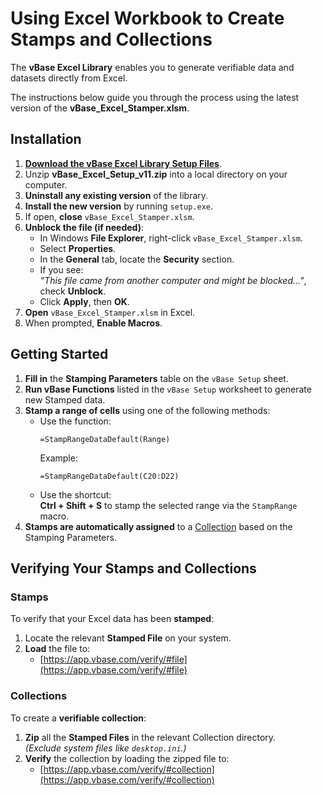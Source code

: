 # Using Excel Workbook to Create Stamps and Collections

The **vBase Excel Library** enables you to generate verifiable data and datasets directly from Excel.

The instructions below guide you through the process using the latest version of the **vBase_Excel_Stamper.xlsm**.



## Installation

1. **[Download the vBase Excel Library Setup Files](vBase_Excel_Setup_v11.zip)**.
2. Unzip **vBase_Excel_Setup_v11.zip** into a local directory on your computer.
3. **Uninstall any existing version** of the library.
4. **Install the new version** by running `setup.exe`.
5. If open, **close** `vBase_Excel_Stamper.xlsm`.
6. **Unblock the file (if needed)**:
    - In Windows **File Explorer**, right-click `vBase_Excel_Stamper.xlsm`.
    - Select **Properties**.
    - In the **General** tab, locate the **Security** section.
    - If you see:  
      *"This file came from another computer and might be blocked..."*, check **Unblock**.
    - Click **Apply**, then **OK**.
7. **Open** `vBase_Excel_Stamper.xlsm` in Excel.
8. When prompted, **Enable Macros**.



## Getting Started

1. **Fill in** the **Stamping Parameters** table on the `vBase Setup` sheet.
2. **Run vBase Functions** listed in the `vBase Setup` worksheet to generate new Stamped data.
3. **Stamp a range of cells** using one of the following methods:
   - Use the function:  
     ```excel
     =StampRangeDataDefault(Range)
     ```
     Example:  
     ```excel
     =StampRangeDataDefault(C20:D22)
     ```
   - Use the shortcut:  
     **Ctrl + Shift + S** to stamp the selected range via the `StampRange` macro.
4. **Stamps are automatically assigned** to a [Collection](../docs/welcome/what-is-a-stamp.md#collection) based on the Stamping Parameters.



## Verifying Your Stamps and Collections

### Stamps

To verify that your Excel data has been **stamped**:
1. Locate the relevant **Stamped File** on your system.
2. **Load** the file to:  
   * [https://app.vbase.com/verify/#file](https://app.vbase.com/verify/#file)

### Collections

To create a **verifiable collection**:
1. **Zip** all the **Stamped Files** in the relevant Collection directory.  
   _(Exclude system files like `desktop.ini`.)_
2. **Verify** the collection by loading the zipped file to:  
   * [https://app.vbase.com/verify/#collection](https://app.vbase.com/verify/#collection)
